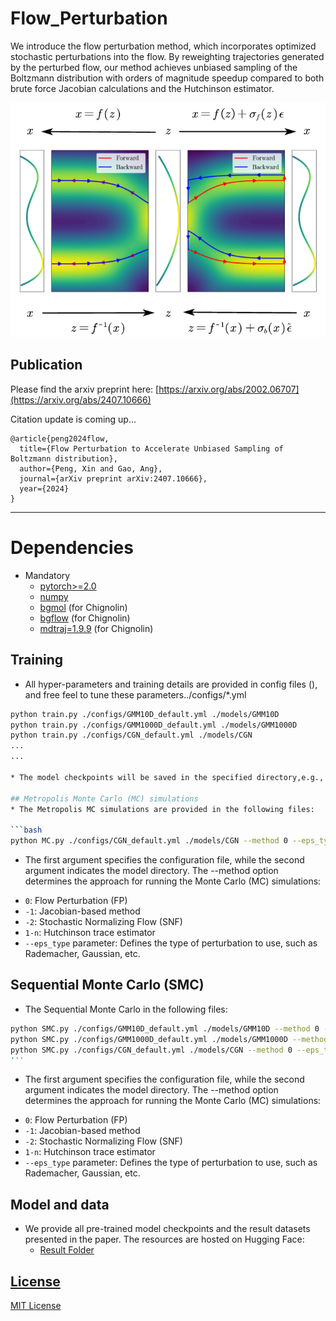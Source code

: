 # Flow_Perturbation
We introduce the flow perturbation method, which incorporates optimized stochastic perturbations into the flow. By reweighting trajectories generated by the perturbed flow, our method achieves
unbiased sampling of the Boltzmann distribution with orders of magnitude speedup compared to both brute force
Jacobian calculations and the Hutchinson estimator. 

![Flow Perturbation](./data/ODE_pf.png "Title")

Publication
-----------
Please find the arxiv preprint here:
[https://arxiv.org/abs/2002.06707](https://arxiv.org/abs/2407.10666)

Citation update is coming up...
```
@article{peng2024flow,
  title={Flow Perturbation to Accelerate Unbiased Sampling of Boltzmann distribution},
  author={Peng, Xin and Gao, Ang},
  journal={arXiv preprint arXiv:2407.10666},
  year={2024}
}
```
***
# Dependencies
* Mandatory
  * [pytorch>=2.0](https://github.com/pytorch/pytorch)
  * [numpy](https://github.com/numpy/numpy)
  * [bgmol](https://github.com/noegroup/bgmol) (for  Chignolin)
  * [bgflow](https://github.com/noegroup/bgmol) (for  Chignolin)
  * [mdtraj=1.9.9](https://github.com/mdtraj/mdtraj) (for  Chignolin)

## Training
* All hyper-parameters and training details are provided in config files (), and free feel to tune these parameters../configs/*.yml
  
```bash
python train.py ./configs/GMM10D_default.yml ./models/GMM10D
python train.py ./configs/GMM1000D_default.yml ./models/GMM1000D
python train.py ./configs/CGN_default.yml ./models/CGN
...
...

* The model checkpoints will be saved in the specified directory,e.g., ./models/GMM10D

## Metropolis Monte Carlo (MC) simulations
* The Metropolis MC simulations are provided in the following files:

```bash
python MC.py ./configs/CGN_default.yml ./models/CGN --method 0 --eps_type Rademacher
```

* The first argument specifies the configuration file, while the second argument indicates the model directory. The --method option determines the approach for running the Monte Carlo (MC) simulations:
 - `0`: Flow Perturbation (FP)
  - `-1`: Jacobian-based method
  - `-2`: Stochastic Normalizing Flow (SNF)
  - `1-n`: Hutchinson trace estimator
- `--eps_type` parameter: Defines the type of perturbation to use, such as Rademacher, Gaussian, etc.

## Sequential Monte Carlo (SMC)
* The Sequential Monte Carlo in the following files:
```bash
python SMC.py ./configs/GMM10D_default.yml ./models/GMM10D --method 0 --eps_type Rademacher
python SMC.py ./configs/GMM1000D_default.yml ./models/GMM1000D --method 0 --eps_type Rademacher
python SMC.py ./configs/CGN_default.yml ./models/CGN --method 0 --eps_type Rademacher
'''
```
* The first argument specifies the configuration file, while the second argument indicates the model directory. The --method option determines the approach for running the Monte Carlo (MC) simulations:
 - `0`: Flow Perturbation (FP)
  - `-1`: Jacobian-based method
  - `-2`: Stochastic Normalizing Flow (SNF)
  - `1-n`: Hutchinson trace estimator
- `--eps_type` parameter: Defines the type of perturbation to use, such as Rademacher, Gaussian, etc.


## Model and data
* We provide all pre-trained model checkpoints and the result datasets presented in the paper. The resources are hosted on Hugging Face:
  * [Result Folder](https://huggingface.co/XinPeng76/Flow_Perturbation)


## [License](#dependencies)
[MIT License](LICENSE)
